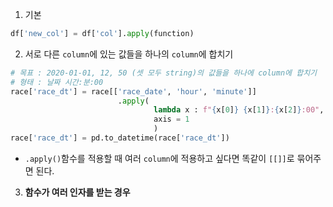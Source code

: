 1. 기본
```python
df['new_col'] = df['col'].apply(function)
```

2. 서로 다른 `column`에 있는 값들을 하나의 `column`에 합치기
```python
# 목표 : 2020-01-01, 12, 50 (셋 모두 string)의 값들을 하나에 column에 합치기
# 형태 : 날짜 시간:분:00
race['race_dt'] = race[['race_date', 'hour', 'minute']]
						.apply(
		                        lambda x : f"{x[0]} {x[1]}:{x[2]}:00", 
		                        axis = 1
		                        )
race['race_dt'] = pd.to_datetime(race['race_dt'])
```
- `.apply()`함수를 적용할 때 여러 `column`에 적용하고 싶다면 똑같이 `[[]]`로 묶어주면 된다.

3. **함수가 여러 인자를 받는 경우**
